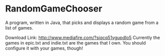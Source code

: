 RandomGameChooser
=================

A program, written in Java, that picks and displays a random game from a list of games.

Download Link:
http://www.mediafire.com/?siqcq51vgupdlo5
Currently the games in epic.txt and indie.txt are the games that I own.  You should configure it with your games, though!
